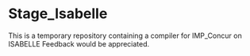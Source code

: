 # Stage_Isabelle
This is a temporary repository containing a compiler for IMP_Concur on ISABELLE Feedback would be appreciated.
